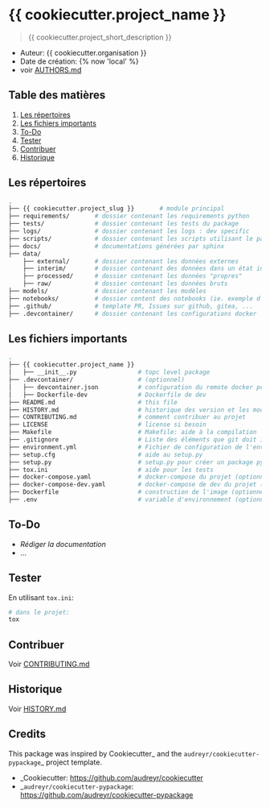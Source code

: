 # {{ cookiecutter.project_name }}

> {{ cookiecutter.project_short_description }}

* Auteur: {{ cookiecutter.organisation }}
* Date de création: {% now 'local' %}
* voir [AUTHORS.md](./AUTHORS.md)

## Table des matières

1. [Les répertoires](#les-répertoires)
2. [Les fichiers importants](#les-fichiers-importants)
3. [To-Do](#to-do)
3. [Tester](#tester)
4. [Contribuer](#contribuer)
5. [Historique](#historique)

## Les répertoires

```bash
.
├── {{ cookiecutter.project_slug }}       # module principal
├── requirements/       # dossier contenant les requirements python
├── tests/              # dossier contenant les tests du package
├── logs/               # dossier contenant les logs : dev specific
├── scripts/            # dossier contenant les scripts utilisant le package
├── docs/               # documentations générées par sphinx
├── data/
    ├── external/       # dossier contenant les données externes
    ├── interim/        # dossier contenant des données dans un état intermédiaire/ayant subit des modifications
    ├── processed/      # dossier contenant les données "propres" 
    ├── raw/            # dossier contenant les données bruts
├── models/             # dossier contenant les modèles
├── notebooks/          # dossier content des notebooks (ie. exemple d'utilisation du package)
├── .github/            # template PR, Issues sur github, gitea, ...
├── .devcontainer/      # dossier contenant les configurations docker
```

## Les fichiers importants

```bash
.
├── {{ cookiecutter.project_name }}
│   ├── __init__.py                 # topc level package
├── .devcontainer/                  # (optionnel)
│   ├── devcontainer.json           # configuration du remote docker pour vscode
│   ├── Dockerfile-dev              # Dockerfile de dev
├── README.md                       # this file
├── HISTORY.md                      # historique des version et les modifications
├── CONTRIBUTING.md                 # comment contribuer au projet
├── LICENSE                         # license si besoin
├── Makefile                        # Makefile: aide à la compilation
├── .gitignore                      # Liste des éléments que git doit ignorer lors du commit
├── environment.yml                 # Fichier de configuration de l'environnment conda
├── setup.cfg                       # aide au setup.py
├── setup.py                        # setup.py pour créer un package python
├── tox.ini                         # aide pour les tests
├── docker-compose.yaml             # docker-compose du projet (optionnel)
├── docker-compose-dev.yaml         # docker-compose de dev du projet (optionnel)
├── Dockerfile                      # construction de l'image (optionnel)
├── .env                            # variable d'environnement (optionnel)
```

## To-Do

* _Rédiger la documentation_
* ...


## Tester

En utilisant `tox.ini`:

```bash
# dans le projet:
tox
```

## Contribuer

Voir [CONTRIBUTING.md](./CONTRIBUTING.md)


## Historique

Voir [HISTORY.md](./HISTORY.md)


## Credits

This package was inspired by Cookiecutter_ and the `audreyr/cookiecutter-pypackage`_ project template.

*  _Cookiecutter: https://github.com/audreyr/cookiecutter
*  _`audreyr/cookiecutter-pypackage`: https://github.com/audreyr/cookiecutter-pypackage

